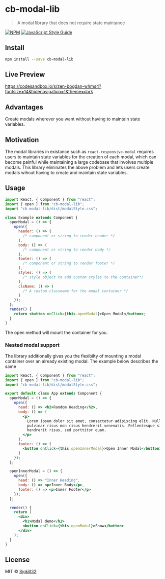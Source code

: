 # cb-modal-lib

> A modal library that does not require state maintance

[![NPM](https://img.shields.io/npm/v/cb-modal-lib.svg)](https://www.npmjs.com/package/cb-modal-lib) [![JavaScript Style Guide](https://img.shields.io/badge/code_style-standard-brightgreen.svg)](https://standardjs.com)

## Install

```bash
npm install --save cb-modal-lib
```

## Live Preview

https://codesandbox.io/s/zen-bogdan-whms4?fontsize=14&hidenavigation=1&theme=dark

## Advantages

Create modals wherever you want without having to maintain state variables.

## Motivation

The modal libraries in existance such as `react-responsive-modal` requires users to maintain state variables for the creation of each modal, which can become painful while maintaining a large codebase that involves multiple modals. This library eliminates the above problem and lets users create modals wihout having to create and maintain state variables.

## Usage

```jsx
import React, { Component } from "react";
import { open } from "cb-modal-lib";
import "cb-modal-lib/dist/modalStyle.css";

class Example extends Component {
  openModal = () => {
    open({
      header: () => (
        /* component or string to render header */
      ),
      body: () => (
        /* component or string to render body */
      ),
      footer: () => (
        /* component or string to render footer */
      ),
      styles: () => (
        /* style object to add custom styles to the container*/
      ),
      clsName: () => (
        /* A custom classname for the modal container */
      )
    });
  };
  render() {
    return <button onClick={this.openModal}>Open Modal</button>;
  }
}
```

The open method will mount the container for you.

### Nested modal support

The library additionally gives you the flexibilty of mounting a modal container over an already existing modal. The example below describes the same

```jsx
import React, { Component } from "react";
import { open } from "cb-modal-lib";
import "cb-modal-lib/dist/modalStyle.css";

export default class App extends Component {
  openModal = () => {
    open({
      head: () => <h2>Random Heading</h2>,
      body: () => (
        <p>
          Lorem ipsum dolor sit amet, consectetur adipiscing elit. Nullam
          pulvinar risus non risus hendrerit venenatis. Pellentesque sit amet
          hendrerit risus, sed porttitor quam.
        </p>
      ),
      footer: () => (
        <button onClick={this.openInnerModal}>Open Inner Modal</button>
      )
    });
  };

  openInnerModal = () => {
    open({
      head: () => "Inner Heading",
      body: () => <p>Inner Body</p>,
      footer: () => <p>Inner Footer</p>
    });
  };

  render() {
    return (
      <div>
        <h1>Modal demo</h1>
        <button onClick={this.openModal}>Show</button>
      </div>
    );
  }
}
```

## License

MIT © [Sigkill32](https://github.com/Sigkill32)

